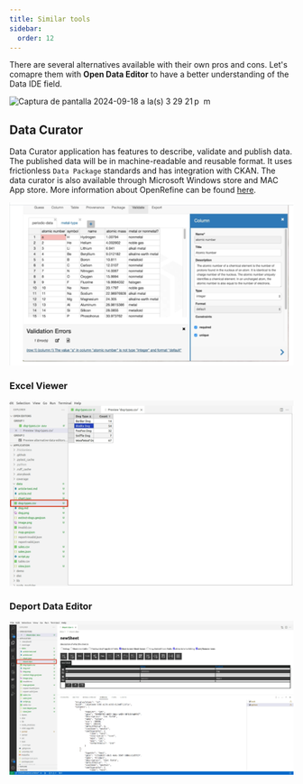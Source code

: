 ```yaml
---
title: Similar tools
sidebar:
  order: 12
---
```


There are several alternatives available with their own pros and cons. Let's comapre them with **Open Data Editor** to have a better understanding of the Data IDE field.

<img width="1238" alt="Captura de pantalla 2024-09-18 a la(s) 3 29 21 p  m" src="https://github.com/user-attachments/assets/c47aaf3a-576d-44e0-b383-e46b7bce54f3">

## Data Curator

Data Curator application has features to describe, validate and publish data. The published data will be in machine-readable and reusable format. It uses frictionless `Data Package` standards and has integration with CKAN. The data curator is also available through Microsoft Windows store and MAC App store. More information about OpenRefine can be found [here](https://github.com/qcif/data-curator).

![DATA CURATOR](./assets/similar-tools/alternatives-data-curator.png)

### Excel Viewer

![EXCEL VIEWER](./assets/similar-tools/alternatives-vscode-excelviewer.png)

### Deport Data Editor

![DEPORT DATA EDITOR](./assets/similar-tools/alternatives-vscode-depot.png)
